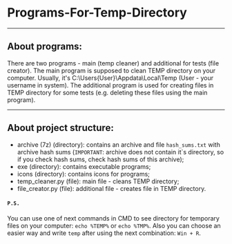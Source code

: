 # Programs-For-Temp-Directory

---

## About programs:

There are two programs - main (temp cleaner) and additional for tests (file creator).
The main program is supposed to clean TEMP directory on your computer. Usually, it's C:\Users\{User}\Appdata\Local\Temp (User - your username in system).
The additional program is used for creating files in TEMP directory for some tests (e.g. deleting these files using the main program).

---

## About project structure:

- archive (7z) (directory): contains an archive and file `hash_sums.txt` with archive hash sums (`IMPORTANT`: archive does not contain it`s directory, so if you check hash sums, check hash sums of this archive);
- exe (directory): contains executable programs;
- icons (directory): contains icons for programs;
- temp_cleaner.py (file): main file - cleans TEMP directory;
- file_creator.py (file): additional file - creates file in TEMP directory.

#### `P.S.` 
You can use one of next commands in CMD to see directory for temporary files on your computer: `echo %TEMP%` or `echo %TMP%`.
Also you can choose an easier way and write `temp` after using the next combination: `Win + R`.
